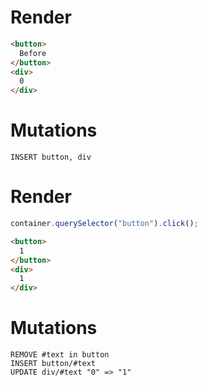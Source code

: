# Render
```html
<button>
  Before
</button>
<div>
  0
</div>
```

# Mutations
```
INSERT button, div
```

# Render
```js
container.querySelector("button").click();
```
```html
<button>
  1
</button>
<div>
  1
</div>
```

# Mutations
```
REMOVE #text in button
INSERT button/#text
UPDATE div/#text "0" => "1"
```